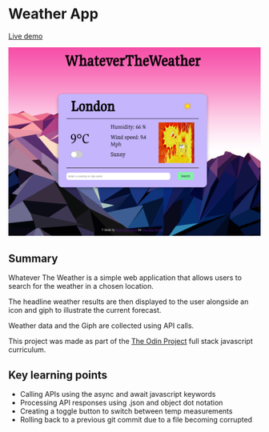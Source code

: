 # Weather App

[Live demo](https://barrymoonshine.github.io/weather-app)

![Model](https://github.com/Barrymoonshine/weather-app/blob/main/dist/images/weather-app-screenshot.png?raw=true)

## Summary

Whatever The Weather is a simple web application that allows users to search for the weather in a chosen location.

The headline weather results are then displayed to the user alongside an icon and giph to illustrate the current forecast.

Weather data and the Giph are collected using API calls.

This project was made as part of the [The Odin Project](https://www.theodinproject.com/) full stack javascript curriculum.

## Key learning points

- Calling APIs using the async and await javascript keywords
- Processing API responses using .json and object dot notation
- Creating a toggle button to switch between temp measurements
- Rolling back to a previous git commit due to a file becoming corrupted
